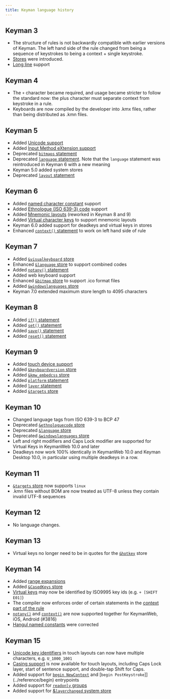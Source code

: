 ```yaml
---
title: Keyman language history
---
```


## Keyman 3

*   The structure of rules is not backwardly compatible with earlier versions of Keyman. The left hand side of the rule changed
    from being a sequence of keystrokes to being a context + single keystroke.
*   [Stores](stores) were introduced.
*   [Long line](long-lines) support

## Keyman 4

*   The `+` character became required, and usage became stricter to follow the standard now: the plus character must separate
    context from keystroke in a rule.
*   Keyboards are now compiled by the developer into .kmx files, rather than being distributed as .kmn files.

## Keyman 5

*   Added [Unicode support](unicode)
*   Added [Input Method eXtension support](../reference/call)
*   Deprecated [`bitmaps` statement](../reference/bitmap)
*   Deprecated [`language` statement](../reference/language). Note that the `language` statement was reintroduced in Keyman 6
    with a new meaning
*   Keyman 5.0 added system stores
*   Deprecated [`layout` statement](../reference/layout)

## Keyman 6

*   Added [named character constant](constants) support
*   Added [Ethnologue (ISO 639-3) code](../reference/ethnologuecode) support
*   Added [Mnemonic layouts](../reference/mnemoniclayout) (reworked in Keyman 8 and 9)
*   Added [Virtual character keys](virtual-keys) to support mnemonic layouts
*   Keyman 6.0 added support for deadkeys and virtual keys in stores
*   Enhanced [`context()` statement](../reference/context) to work on left hand side of rule

## Keyman 7

*   Added [`&visualkeyboard` store](../reference/visualkeyboard)
*   Enhanced [`&language` store](../reference/language) to support combined codes
*   Added [`notany()` statement](../reference/notany)
*   Added web keyboard support
*   Enhanced [`&bitmap` store](../reference/bitmap) to support .ico format files
*   Added [`&windowslanguages` store](../reference/windowslanguages)
*   Keyman 7.0 extended maximum store length to 4095 characters

## Keyman 8

*   Added [`if()` statement](../reference/if)
*   Added [`set()` statement](../reference/set)
*   Added [`save()` statement](../reference/save)
*   Added [`reset()` statement](../reference/reset)

## Keyman 9

*   Added [touch device support](/developer/current-version/guides/develop/)
*   Added [`&keyboardversion` store](../reference/keyboardversion)
*   Added [`&kmw_embedcss` store](../reference/kmw_embedcss)
*   Added [`platform` statement](../reference/platform)
*   Added [`layer` statement](../reference/layer)
*   Added [`&targets` store](../reference/targets)

## Keyman 10

*   Changed language tags from ISO 639-3 to BCP 47
*   Deprecated [`&ethnologuecode` store](../reference/ethnologuecode)
*   Deprecated [`&language` store](../reference/language)
*   Deprecated [`&windowslanguages` store](../reference/windowslanguages)
*   Left and right modifiers and Caps Lock modifier are supported for Virtual Keys in KeymanWeb 10.0 and later
*   Deadkeys now work 100% identically in KeymanWeb 10.0 and Keyman Desktop 10.0, in particular using multiple deadkeys in a row.

## Keyman 11

*   [`&targets` store](../reference/targets) now supports `linux`
*   .kmn files without BOM are now treated as UTF-8 unless they contain invalid UTF-8 sequences

## Keyman 12

*   No language changes.

## Keyman 13

*   Virtual keys no longer need to be in quotes for the [`&hotkey`](../reference/hotkey) store

## Keyman 14

*   Added [range expansions](expansions)
*   Added [`&CasedKeys` store](../reference/casedkeys)
*   [Virtual keys](virtual-keys#common-virtual-key-codes) may now be identified by ISO9995 key ids (e.g. `+ [SHIFT E01]`)
*   The compiler now enforces order of certain statements in the [context part of the rule](rules)
*   [`notany()`](../reference/notany) and [`context()`](../reference/context) are now supported together for KeymanWeb, iOS, Android (#3816)
*   [Hangul named constants](constants) were corrected

## Keyman 15

*   [Unicode key identifiers](virtual-keys#virtual-keys-and-touch-layouts) in touch layouts can now have multiple characters, e.g. `U_1000_1001`
*   [Casing support](casing-support) is now available for touch layouts, including Caps Lock layer, start of sentence support, and double-tap Shift for Caps.
*   Added support for [`begin NewContext`](../reference/begin) and [`begin PostKeystroke`]](../reference/begin) entrypoints
*   Added support for [`readonly` groups](../reference/group)
*   Added support for [&`layerchanged` system store](../reference/layerchanged)
